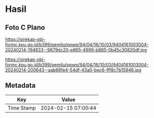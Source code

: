 # Hasil

## Foto C Plano

https://sirekap-obj-formc.kpu.go.id/b399/pemilu/ppwp/94/04/16/10/03/9404161003004-20240214-194833--9679dc20-e865-4999-b885-0b45c30820df.jpg

https://sirekap-obj-formc.kpu.go.id/b399/pemilu/ppwp/94/04/16/10/03/9404161003004-20240214-200643--aab66fe4-54df-43a0-bec6-fff8c7b15946.jpg


## Metadata

| Key        | Value               |
| ---------- | ------------------- |
| Time Stamp | 2024-02-15 07:00:44 |



